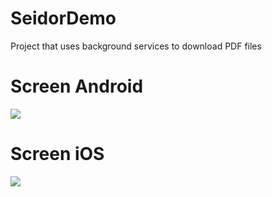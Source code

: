 # SeidorDemo
Project that uses background services to download PDF files

Screen Android
===
![](https://lh4.googleusercontent.com/QvgvnrVk-coMEbDFWttHnh7zoAp5rR0O0SqoCYMbgmc87dSrqhaFSj-NrIG1PSolvW3q_jh--W2KfRg=w1280-h726)

Screen iOS
===
![](https://lh6.googleusercontent.com/juUbJp8NasZ715GjkwCwWbxkrcFEGXJ_T1mW9OsZn8ZCK0pzm36q_erzK0SfqiNNC6z_vlyenemfCsw=w1280-h726-rw)
